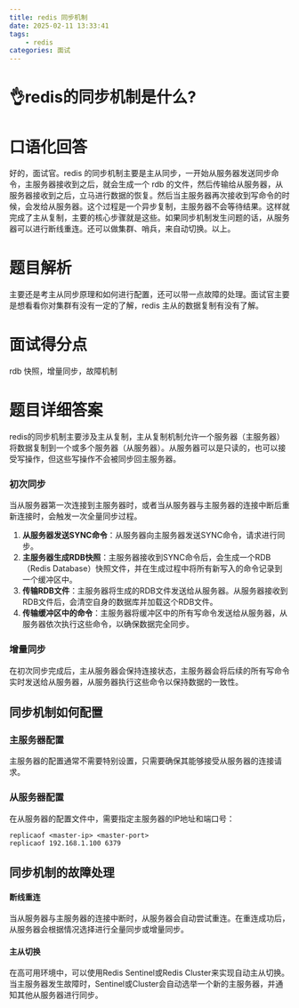 ```yaml
---
title: redis 同步机制
date: 2025-02-11 13:33:41
tags:
	- redis
categories: 面试
---
```

# 👌redis的同步机制是什么?

# 口语化回答
好的，面试官。redis 的同步机制主要是主从同步，一开始从服务器发送同步命令，主服务器接收到之后，就会生成一个 rdb 的文件，然后传输给从服务器，从服务器接收到之后，立马进行数据的恢复。然后当主服务器再次接收到写命令的时候，会发给从服务器。这个过程是一个异步复制，主服务器不会等待结果。这样就完成了主从复制，主要的核心步骤就是这些。如果同步机制发生问题的话，从服务器可以进行断线重连。还可以做集群、哨兵，来自动切换。以上。

# 题目解析
主要还是考主从同步原理和如何进行配置，还可以带一点故障的处理。面试官主要是想看看你对集群有没有一定的了解，redis 主从的数据复制有没有了解。

# 面试得分点
rdb 快照，增量同步，故障机制

# 题目详细答案
redis的同步机制主要涉及主从复制，主从复制机制允许一个服务器（主服务器）将数据复制到一个或多个服务器（从服务器）。从服务器可以是只读的，也可以接受写操作，但这些写操作不会被同步回主服务器。


### 初次同步
当从服务器第一次连接到主服务器时，或者当从服务器与主服务器的连接中断后重新连接时，会触发一次全量同步过程。

1. **从服务器发送SYNC命令**：从服务器向主服务器发送SYNC命令，请求进行同步。
2. **主服务器生成RDB快照**：主服务器接收到SYNC命令后，会生成一个RDB（Redis Database）快照文件，并在生成过程中将所有新写入的命令记录到一个缓冲区中。
3. **传输RDB文件**：主服务器将生成的RDB文件发送给从服务器。从服务器接收到RDB文件后，会清空自身的数据库并加载这个RDB文件。
4. **传输缓冲区中的命令**：主服务器将缓冲区中的所有写命令发送给从服务器，从服务器依次执行这些命令，以确保数据完全同步。

### 增量同步
在初次同步完成后，主从服务器会保持连接状态，主服务器会将后续的所有写命令实时发送给从服务器，从服务器执行这些命令以保持数据的一致性。

## 同步机制如何配置
### 主服务器配置
主服务器的配置通常不需要特别设置，只需要确保其能够接受从服务器的连接请求。

### 从服务器配置
在从服务器的配置文件中，需要指定主服务器的IP地址和端口号：

```plain
replicaof <master-ip> <master-port>
replicaof 192.168.1.100 6379
```

## 同步机制的故障处理
#### 断线重连
当从服务器与主服务器的连接中断时，从服务器会自动尝试重连。在重连成功后，从服务器会根据情况选择进行全量同步或增量同步。

#### 主从切换
在高可用环境中，可以使用Redis Sentinel或Redis Cluster来实现自动主从切换。当主服务器发生故障时，Sentinel或Cluster会自动选举一个新的主服务器，并通知其他从服务器进行同步。


